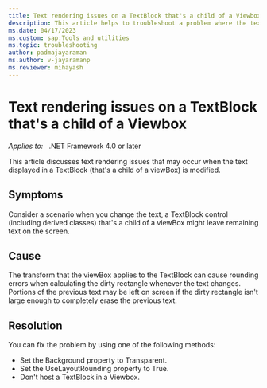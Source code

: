 ```yaml
---
title: Text rendering issues on a TextBlock that's a child of a Viewbox
description: This article helps to troubleshoot a problem where the text displayed on a custom text block may not render correctly.
ms.date: 04/17/2023
ms.custom: sap:Tools and utilities
ms.topic: troubleshooting
author: padmajayaraman
ms.author: v-jayaramanp
ms.reviewer: mihayash
---
```


# Text rendering issues on a TextBlock that's a child of a Viewbox

_Applies to:_ &nbsp;&nbsp;.NET Framework 4.0 or later

This article discusses text rendering issues that may occur when the text displayed in a TextBlock (that's a child of a viewBox) is modified.

## Symptoms

Consider a scenario when you change the text, a TextBlock control (including derived classes) that's a child of a viewBox might leave remaining text on the screen.

## Cause

The transform that the viewBox applies to the TextBlock can cause rounding errors when calculating the dirty rectangle whenever the text changes. Portions of the previous text may be left on screen if the dirty rectangle isn't large enough to completely erase the previous text.

## Resolution

You can fix the problem by using one of the following methods:

- Set the Background property to Transparent.
- Set the UseLayoutRounding property to True.
- Don't host a TextBlock in a Viewbox.
